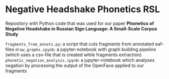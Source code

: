 # Negative Headshake Phonetics RSL
Repository with Python code that was used for our paper 
**Phonetics of Negative Headshake in Russian Sign Language: A Small-Scale Corpus Study** 

```fragments_from_annots.py```: a script that cuts fragments from annotated eaf-files 
```draw_graphs.ipynb```: a jupyter-notebook with graph building pipeline (which uses a csv-file that is created while fragments extraction)
```phonetic_negation_analysis.ipynb```: a jupyter-notebook which analyses negation by processing the output of the OpenFace applied to our fragments
